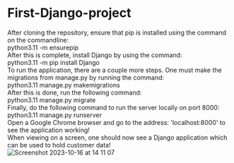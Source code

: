 # First-Django-project

After cloning the repository, ensure that pip is installed using the command on the commandline: <br/> python3.11 -m ensurepip <br/>
After this is complete, install Django by using the command: <br/> python3.11 -m pip install Django <br/>
To run the application, there are a couple more steps. One must make the migrations from manage.py by running the command: <br/> python3.11 manage.py makemigrations <br/>
After this is done, run the following command: <br/> python3.11 manage.py migrate <br/>
Finally, do the following command to run the server locally on port 8000: <br/> python3.11 manage.py runserver <br/>
Open a Google Chrome browser and go to the address: 'localhost:8000' to see the application working!<br/>
When viewing on a screen, one should now see a Django application which can be used to hold customer data! <br/>
![Screenshot 2023-10-16 at 14 11 07](https://github.com/Zipeth1010/customer360/assets/120264927/d2347c77-ec95-4133-b62b-86e6fafd42a2)
